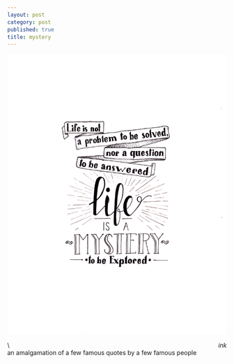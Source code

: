```yaml
---
layout: post
category: post
published: true
title: mystery
---
```

![mystery](/media/mystery-1200w.jpeg)
<!--more-->
<span class='date' style='float:right;'>*ink*</span>
  \ 
  \
an amalgamation of a few famous quotes by a few famous people
